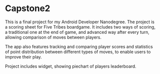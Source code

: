 # Capstone2

This is a final project for my Android Developer Nanodegree. 
The project is a scoring sheet for Five Tribes boardgame. It includes two ways of scoring,
a traditional one at the end of game, and advanced way after every turn,
allowing comparison of moves between players. 

The app also features tracking and comparing player scores and statistics of point distribution between different types of moves, to enable users to improve their play.

Project includes widget, showing piechart of players leaderboard. 
